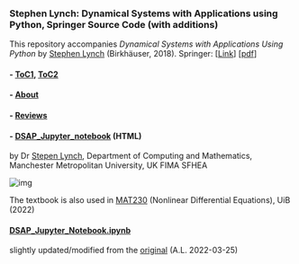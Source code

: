 ### Stephen Lynch: Dynamical Systems with Applications using Python, Springer Source Code (with additions)

This repository accompanies *Dynamical Systems with Applications Using Python* by [Stephen Lynch](https://scholar.google.co.uk/citations?user=LRBJKhIAAAAJ&hl=en) (Birkhäuser, 2018). Springer: [[Link](https://link.springer.com/book/10.1007/978-3-319-78145-7)] [[pdf](https://link.springer.com/content/pdf/10.1007%2F978-3-319-78145-7.pdf)]



#### - [ToC1](https://link.springer.com/book/10.1007/978-3-319-78145-7?page=1#toc),  [ToC2](https://link.springer.com/book/10.1007/978-3-319-78145-7?page=2#toc)


#### - [About](https://link.springer.com/book/10.1007/978-3-319-78145-7?page=2#about)


#### - [Reviews](https://link.springer.com/book/10.1007/978-3-319-78145-7?page=1#reviews)



#### - [DSAP_Jupyter_notebook](http://www.doc.mmu.ac.uk/STAFF/S.Lynch/DSAP_Jupyter_Notebook.html) (HTML)
by Dr [Stepen Lynch](http://www.doc.mmu.ac.uk/STAFF/S.Lynch), Department of Computing and Mathematics,
Manchester Metropolitan University, UK FIMA SFHEA

![img](http://www.doc.mmu.ac.uk/STAFF/S.Lynch/Jupyter_DSAP_Title.png)


The textbook is also used in [MAT230](https://www.uib.no/en/course/MAT230) (Nonlinear Differential Equations), UiB (2022)



#### [DSAP_Jupyter_Notebook.ipynb](https://nbviewer.org/github/arvidl/dynamical-systems-with-applications-using-python/blob/master/notebooks/DSAP_Jupyter_Notebook.ipynb) 
slightly updated/modified from the [original](http://www.doc.mmu.ac.uk/STAFF/S.Lynch/DSAP_Jupyter_Notebook.html) (A.L. 2022-03-25)

<!--

## Releases

Release v1.0 corresponds to the code in the published book, without corrections or updates.

## Corrections

For corrections to the content in the published book, see the file errata.md.

## Contributions

See the file Contributing.md for more information on how you can contribute to this repository.

-->
